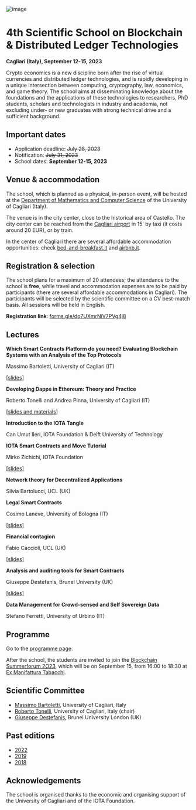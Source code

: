 ![image](4th-dlt-school-logo.jpg)

# 4th Scientific School on Blockchain & Distributed Ledger Technologies

**Cagliari (Italy), September 12-15, 2023**

Crypto economics is a new discipline born after the rise of virtual currencies and distributed ledger technologies, and is rapidly developing in a unique intersection between computing, cryptography,  law,
economics, and game theory. The school aims at disseminating  knowledge about the foundations and the applications of these technologies to researchers, PhD students, scholars and technologists in industry and academia, not excluding under- or new graduates with strong technical drive and a sufficient background.


## Important dates

- Application deadline: ~~July 28, 2023~~
- Notification: ~~July 31, 2023~~
- School dates: **September 12-15, 2023**


## Venue & accommodation

The school, which is planned as a physical, in-person event, will be hosted at the [Department of Mathematics and Computer Science](https://goo.gl/maps/jjzgXGtSLtVBSrDu9) of the University of Cagliari (Italy).

The venue is in the city center, close to the historical area of Castello. 
The city center can be reached from the [Cagliari airport](http://www.sogaer.it/it) in 15' by taxi (it costs around 20 EUR), or by train.

In the center of Cagliari there are several affordable accommodation opportunities: check [bed-and-breakfast.it](https://www.bed-and-breakfast.it/lista_strutture_ur.cfm?locale=it&zona=Castello&citta=Cagliari&idregione=14) and
[airbnb.it](https://www.airbnb.it/rooms/6619495?source_impression_id=p3_1688053073_kJI5XWcXBEsz1r%2B1).


## Registration & selection

The school plans for a maximum of 20 attendees; the attendance to the school is **free**, while travel and accommodation expenses are to be paid by participants (there are several affordable accommodations in Cagliari). 
The participants will be selected by the scientific  committee on a CV best-match basis.
All sessions will be held in English.

**Registration link**: [forms.gle/do7UXmrNiV7PVg4j8](https://forms.gle/do7UXmrNiV7PVg4j8)


## Lectures

**Which Smart Contracts Platform do you need? Evaluating Blockchain Systems with an Analysis of the Top Protocols**

Massimo Bartoletti, University of Cagliari (IT)

[\[slides\]](https://docs.google.com/presentation/d/1Zw9cQ5CvJUYoig7vU1lFYrRPqV_U2YzYCfWXas2XEXo/edit?usp=sharing)

**Developing Dapps in Ethereum: Theory and Practice**

Roberto Tonelli and Andrea Pinna, University of Cagliari (IT)

[\[slides and materials\]](https://github.com/AndreaPinna/bcschool2023/)

**Introduction to the IOTA Tangle**

Can Umut Ileri, IOTA Foundation & Delft University of Technology

**IOTA Smart Contracts and Move Tutorial**

Mirko Zichichi, IOTA Foundation

[\[slides\]](https://github.com/dlt-school/dlt-school.github.io/blob/main/2023/zichichi-dlt-school-2023.pdf)

**Network theory for Decentralized Applications**

Silvia Bartolucci, UCL (UK)

**Legal Smart Contracts** 

Cosimo Laneve, University of Bologna (IT)

[\[slides\]](https://github.com/dlt-school/dlt-school.github.io/blob/main/2023/laneve-dlt-school-2023.pdf)

**Financial contagion**

Fabio Caccioli, UCL (UK)

[\[slides\]](https://github.com/dlt-school/dlt-school.github.io/blob/main/2023/caccioli-dlt-school-2023.pdf)

**Analysis and auditing tools for Smart Contracts**

Giuseppe Destefanis, Brunel University (UK)

[\[slides\]](https://github.com/dlt-school/dlt-school.github.io/blob/main/2023/destefanis-dlt-school-2023.pdf)

**Data Management for Crowd-sensed and Self Sovereign Data**

Stefano Ferretti, University of Urbino (IT)


## Programme

Go to the [programme page](programme.md).

After the school, the students are invited to join the [Blockchain Summerforum 2O23](https://www.eventbrite.it/e/biglietti-blockchain-summerforum-2o23-the-social-impact-of-crypto-activities-704307461577?aff=oddtdtcreator&fbclid=IwAR0Ftt1u3hO0XViW-1tZl2qmCmCW7JCG2lBJdgwHrBcTG8wyBwlkRa5d8ao), which will be on September 15, from 16:00 to 18:30 at [Ex Manifattura Tabacchi](https://goo.gl/maps/2qoN3T1Deyn4pPAF6). 
 

## Scientific Committee

- [Massimo Bartoletti](https://blockchain.unica.it), University of Cagliari, Italy
- [Roberto Tonelli](https://www.unica.it/unica/it/ateneo_s07_ss01.page?contentId=SHD31003), University of Cagliari, Italy (chair)
- [Giuseppe Destefanis](https://www.brunel.ac.uk/people/giuseppe-destefanis), Brunel University London (UK)


## Past editions

- [2022](2022/)
- [2019](2019/)
- [2018](2018/)


## Acknowledgements

The school is organised thanks to the economic and organising support of the University of Cagliari and of the IOTA Foundation.
